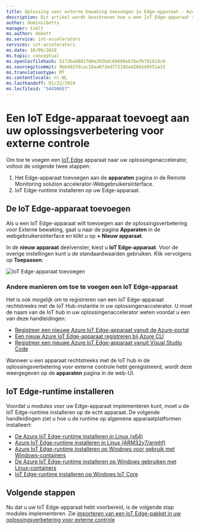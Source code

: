 ```yaml
---
title: Oplossing voor externe bewaking toevoegen in Edge-apparaat - Azure | Microsoft Docs
description: Dit artikel wordt beschreven hoe u een IoT Edge-apparaat toevoegt aan een oplossingsverbetering voor externe controle
author: dominicbetts
manager: timlt
ms.author: dobett
ms.service: iot-accelerators
services: iot-accelerators
ms.date: 10/09/2018
ms.topic: conceptual
ms.openlocfilehash: 5172ba9881f80e202bdc69689e67befb79101dc0
ms.sourcegitcommit: 9b6492fdcac18aa872ed771192a420d1d9551a33
ms.translationtype: MT
ms.contentlocale: nl-NL
ms.lasthandoff: 01/22/2019
ms.locfileid: "54450657"
---
```

# <a name="add-an-iot-edge-device-to-your-remote-monitoring-solution-accelerator"></a>Een IoT Edge-apparaat toevoegt aan uw oplossingsverbetering voor externe controle

Om toe te voegen een [IoT Edge](../iot-edge/about-iot-edge.md) apparaat naar uw oplossingenaccelerator, voltooi de volgende twee stappen:

1. Het Edge-apparaat toevoegen aan de **apparaten** pagina in de Remote Monitoring solution accelerator-Webgebruikersinterface.
1. IoT Edge-runtime installeren op uw Edge-apparaat.

## <a name="add-the-iot-edge-device"></a>De IoT Edge-apparaat toevoegen

Als u een IoT Edge-apparaat wilt toevoegen aan de oplossingsverbetering voor Externe bewaking, gaat u naar de pagina **Apparaten** in de webgebruikersinterface en klikt u op **+ Nieuw apparaat**.

In de **nieuw apparaat** deelvenster, kiest u **IoT Edge-apparaat**. Voor de overige instellingen kunt u de standaardwaarden gebruiken. Klik vervolgens op **Toepassen**:

![IoT Edge-apparaat toevoegen](media/iot-accelerators-remote-monitoring-add-edge-device/addedgedevice.png)

### <a name="alternative-ways-to-add-an-iot-edge-device"></a>Andere manieren om toe te voegen een IoT Edge-apparaat

Het is ook mogelijk om te registreren van een IoT Edge-apparaat rechtstreeks met de IoT Hub-instantie in uw oplossingenaccelerator. U moet de naam van de IoT hub in uw oplossingenaccelerator weten voordat u een van deze handleidingen:

- [Registreer een nieuwe Azure IoT Edge-apparaat vanuit de Azure-portal](../iot-edge/how-to-register-device-portal.md)
- [Een nieuw Azure IoT Edge-apparaat registreren bij Azure CLI](../iot-edge/how-to-register-device-cli.md)
- [Registreer een nieuwe Azure IoT Edge-apparaat vanuit Visual Studio Code](../iot-edge/how-to-register-device-vscode.md)

Wanneer u een apparaat rechtstreeks met de IoT hub in de oplossingsverbetering voor externe controle hebt geregistreerd, wordt deze weergegeven op de **apparaten** pagina in de web-UI.

## <a name="install-the-iot-edge-runtime"></a>IoT Edge-runtime installeren

Voordat u modules voor uw Edge-apparaat implementeren kunt, moet u de IoT Edge-runtime installeren op de echt apparaat. De volgende handleidingen ziet u hoe u de runtime op algemene apparaatplatformen installeert:

- [De Azure IoT Edge-runtime installeren in Linux (x64)](../iot-edge/how-to-install-iot-edge-linux.md)
- [Azure IoT Edge-runtime installeren in Linux (ARM32v7/armhf)](../iot-edge/how-to-install-iot-edge-linux-arm.md)
- [Azure IoT Edge-runtime installeren op Windows voor gebruik met Windows-containers](../iot-edge/how-to-install-iot-edge-windows-with-windows.md)
- [De Azure IoT Edge-runtime installeren op Windows gebruiken met Linux-containers](../iot-edge/how-to-install-iot-edge-windows-with-linux.md)
- [IoT Edge-runtime installeren op Windows IoT Core](../iot-edge/how-to-install-iot-core.md)

## <a name="next-steps"></a>Volgende stappen

Nu dat u uw IoT Edge-apparaat hebt voorbereid, is de volgende stap modules implementeren. Zie [importeren van een IoT Edge-pakket in uw oplossingsverbetering voor externe controle](iot-accelerators-remote-monitoring-import-edge-package.md)

